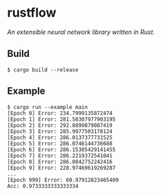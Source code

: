 # rustflow

*An extensible neural network library written in Rust.*

## Build

```
$ cargo build --release
```

## Example

```
$ cargo run --example main
[Epoch 0] Error: 234.7999135872474
[Epoch 1] Error: 281.58307977903195
[Epoch 2] Error: 292.8899879087419
[Epoch 3] Error: 285.9977503178124
[Epoch 4] Error: 286.0137377731525
[Epoch 5] Error: 286.0746144736688
[Epoch 6] Error: 286.15305429141455
[Epoch 7] Error: 286.2219372541041
[Epoch 8] Error: 286.0842752242416
[Epoch 9] Error: 228.97469619269287
...
[Epoch 999] Error: 60.97912823465409
Acc: 0.9733333333333334
```
